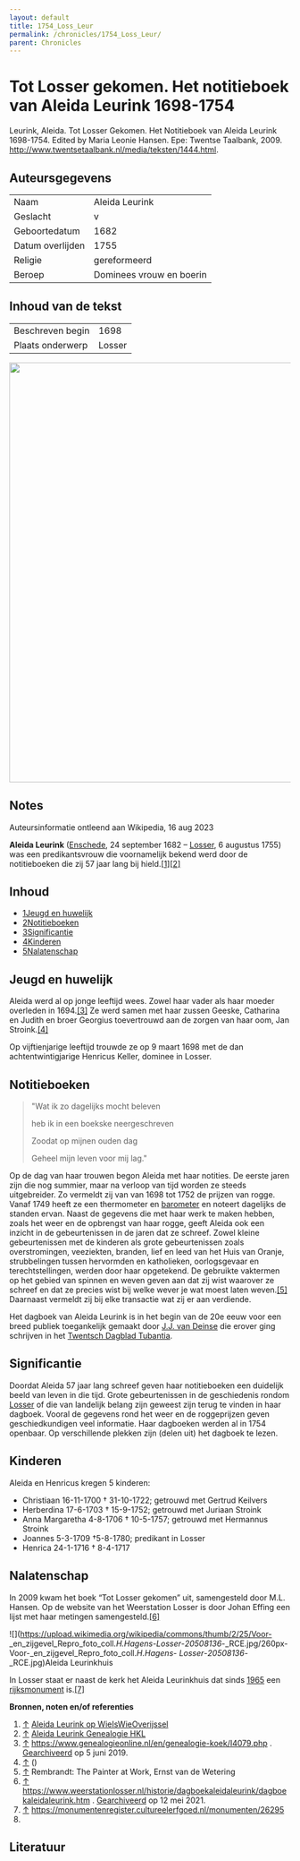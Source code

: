 ```yaml
---
layout: default
title: 1754_Loss_Leur
permalink: /chronicles/1754_Loss_Leur/
parent: Chronicles
--- 
```



# Tot Losser gekomen. Het notitieboek van Aleida Leurink 1698-1754 

Leurink, Aleida. Tot Losser Gekomen. Het Notitieboek van Aleida Leurink 1698-1754. Edited by Maria Leonie Hansen. Epe: Twentse Taalbank, 2009. http://www.twentsetaalbank.nl/media/teksten/1444.html. 

## Auteursgegevens 

| | | 
| --------------- | --------------- | 
| Naam | Aleida Leurink | 
| Geslacht | v | 
 | Geboortedatum | 1682 | 
| Datum overlijden | 1755 | 
| Religie | gereformeerd | 
| Beroep | Dominees vrouw en boerin | 

## Inhoud van de tekst 

| | | 
| --------------- | --------------- | 
| Beschreven begin | 1698 | 
| Plaats onderwerp | Losser | 

[<img src="..\..\barplots_chronicles\1754_Loss_Leur.jpg" width="750"/>](..\..\barplots_chronicles\1754_Loss_Leur.jpg) 

## Notes 

Auteursinformatie ontleend aan Wikipedia, 16 aug 2023

**Aleida Leurink**  ([Enschede](https://nl.wikipedia.org/wiki/Enschede
"Enschede"), 24 september 1682 –
[Losser](https://nl.wikipedia.org/wiki/Losser_\(plaats\) "Losser \(plaats\)"),
6 augustus 1755) was een predikantsvrouw die voornamelijk bekend werd door de
notitieboeken die zij 57 jaar lang bij
hield.[[1]](https://nl.wikipedia.org/wiki/Aleida_Leurink#cite_note-1)[[2]](https://nl.wikipedia.org/wiki/Aleida_Leurink#cite_note-2)

## **Inhoud**

  * [1](https://nl.wikipedia.org/wiki/Aleida_Leurink#Jeugd_en_huwelijk)[Jeugd en huwelijk](https://nl.wikipedia.org/wiki/Aleida_Leurink#Jeugd_en_huwelijk)
  * [2](https://nl.wikipedia.org/wiki/Aleida_Leurink#Notitieboeken)[Notitieboeken](https://nl.wikipedia.org/wiki/Aleida_Leurink#Notitieboeken)
  * [3](https://nl.wikipedia.org/wiki/Aleida_Leurink#Significantie)[Significantie](https://nl.wikipedia.org/wiki/Aleida_Leurink#Significantie)
  * [4](https://nl.wikipedia.org/wiki/Aleida_Leurink#Kinderen)[Kinderen](https://nl.wikipedia.org/wiki/Aleida_Leurink#Kinderen)
  * [5](https://nl.wikipedia.org/wiki/Aleida_Leurink#Nalatenschap)[Nalatenschap](https://nl.wikipedia.org/wiki/Aleida_Leurink#Nalatenschap)

## Jeugd en huwelijk

Aleida werd al op jonge leeftijd wees. Zowel haar vader als haar moeder
overleden in
1694.[[3]](https://nl.wikipedia.org/wiki/Aleida_Leurink#cite_note-3) Ze werd
samen met haar zussen Geeske, Catharina en Judith en broer Georgius
toevertrouwd aan de zorgen van haar oom, Jan
Stroink.[[4]](https://nl.wikipedia.org/wiki/Aleida_Leurink#cite_note-4)

Op vijftienjarige leeftijd trouwde ze op 9 maart 1698 met de dan
achtentwintigjarige Henricus Keller, dominee in Losser.

## Notitieboeken

> "Wat ik zo dagelijks mocht beleven
>
> heb ik in een boekske neergeschreven
>
> Zoodat op mijnen ouden dag
>
> Geheel mijn leven voor mij lag."

Op de dag van haar trouwen begon Aleida met haar notities. De eerste jaren
zijn die nog summier, maar na verloop van tijd worden ze steeds uitgebreider.
Zo vermeldt zij van van 1698 tot 1752 de prijzen van rogge. Vanaf 1749 heeft
ze een thermometer en [barometer](https://nl.wikipedia.org/wiki/Barometer
"Barometer") en noteert dagelijks de standen ervan. Naast de gegevens die met
haar werk te maken hebben, zoals het weer en de opbrengst van haar rogge,
geeft Aleida ook een inzicht in de gebeurtenissen in de jaren dat ze schreef.
Zowel kleine gebeurtenissen met de kinderen als grote gebeurtenissen zoals
overstromingen, veeziekten, branden, lief en leed van het Huis van Oranje,
strubbelingen tussen hervormden en katholieken, oorlogsgevaar en
terechtstellingen, werden door haar opgetekend. De gebruikte vaktermen op het
gebied van spinnen en weven geven aan dat zij wist waarover ze schreef en dat
ze precies wist bij welke wever je wat moest laten
weven.[[5]](https://nl.wikipedia.org/wiki/Aleida_Leurink#cite_note-5)
Daarnaast vermeldt zij bij elke transactie wat zij er aan verdiende.

Het dagboek van Aleida Leurink is in het begin van de 20e eeuw voor een breed
publiek toegankelijk gemaakt door [J.J. van
Deinse](https://nl.wikipedia.org/wiki/Jacobus_Jo%C3%A4nnes_van_Deinse "Jacobus
Joännes van Deinse") die erover ging schrijven in het [Twentsch Dagblad
Tubantia](https://nl.wikipedia.org/wiki/De_Twentsche_Courant_Tubantia "De
Twentsche Courant Tubantia").

## Significantie

Doordat Aleida 57 jaar lang schreef geven haar notitieboeken een duidelijk
beeld van leven in die tijd. Grote gebeurtenissen in de geschiedenis rondom
[Losser](https://nl.wikipedia.org/wiki/Losser_\(plaats\) "Losser \(plaats\)")
of die van landelijk belang zijn geweest zijn terug te vinden in haar dagboek.
Vooral de gegevens rond het weer en de roggeprijzen geven geschiedkundigen
veel informatie. Haar dagboeken werden al in 1754 openbaar. Op verschillende
plekken zijn (delen uit) het dagboek te lezen.

## Kinderen

Aleida en Henricus kregen 5 kinderen:

  * Christiaan 16-11-1700 † 31-10-1722; getrouwd met Gertrud Keilvers
  * Herberdina 17-6-1703 † 15-9-1752; getrouwd met Juriaan Stroink
  * Anna Margaretha 4-8-1706 † 10-5-1757; getrouwd met Hermannus Stroink
  * Joannes 5-3-1709 †5-8-1780; predikant in Losser
  * Henrica 24-1-1716 † 8-4-1717

## Nalatenschap

In 2009 kwam het boek “Tot Losser gekomen” uit, samengesteld door M.L. Hansen.
Op de website van het Weerstation Losser is door Johan Effing een lijst met
haar metingen
samengesteld.[[6]](https://nl.wikipedia.org/wiki/Aleida_Leurink#cite_note-6)

![](https://upload.wikimedia.org/wikipedia/commons/thumb/2/25/Voor-
_en_zijgevel_Repro_foto_coll._H.Hagens_-_Losser_-_20508136_-_RCE.jpg/260px-
Voor-_en_zijgevel_Repro_foto_coll._H.Hagens_-
_Losser_-_20508136_-_RCE.jpg)Aleida Leurinkhuis

In Losser staat er naast de kerk het Aleida Leurinkhuis dat sinds
[1965](https://nl.wikipedia.org/wiki/1965 "1965") een
[rijksmonument](https://nl.wikipedia.org/wiki/Rijksmonument "Rijksmonument")
is.[[7]](https://nl.wikipedia.org/wiki/Aleida_Leurink#cite_note-7)

**Bronnen, noten en/of referenties**

  1. [↑](https://nl.wikipedia.org/wiki/Aleida_Leurink#cite_ref-1 "Omhoog") [Aleida Leurink op WieIsWieOverijssel](https://www.wieiswieinoverijssel.nl/zoekresultaten/p1/1-aleida-leurink)
  2. [↑](https://nl.wikipedia.org/wiki/Aleida_Leurink#cite_ref-2 "Omhoog") [Aleida Leurink Genealogie HKL](https://genealogie.historischekringlosser.nl/getperson.php?personID=I121353&tree=1)
  3. [↑](https://nl.wikipedia.org/wiki/Aleida_Leurink#cite_ref-3 "Omhoog") <https://www.genealogieonline.nl/en/genealogie-koek/I4079.php> . [Gearchiveerd](https://web.archive.org/web/20190605152212/https://www.genealogieonline.nl/en/genealogie-koek/I4079.php) op 5 juni 2019. 
  4. [↑](https://nl.wikipedia.org/wiki/Aleida_Leurink#cite_ref-4 "Omhoog") ()
  5. [↑](https://nl.wikipedia.org/wiki/Aleida_Leurink#cite_ref-5 "Omhoog") Rembrandt: The Painter at Work, Ernst van de Wetering 
  6. [↑](https://nl.wikipedia.org/wiki/Aleida_Leurink#cite_ref-6 "Omhoog") <https://www.weerstationlosser.nl/historie/dagboekaleidaleurink/dagboekaleidaleurink.htm> . [Gearchiveerd](https://web.archive.org/web/20210512114444/https://www.weerstationlosser.nl/historie/dagboekaleidaleurink/dagboekaleidaleurink.htm) op 12 mei 2021. 
  7. [↑](https://nl.wikipedia.org/wiki/Aleida_Leurink#cite_ref-7 "Omhoog") <https://monumentenregister.cultureelerfgoed.nl/monumenten/26295>
  8. 





## Literatuur 

